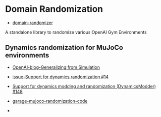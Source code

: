 # Domain Randomization

- [domain-randomizer](https://github.com/montrealrobotics/domain-randomizer)

A standalone library to randomize various OpenAI Gym Environments

## Dynamics randomization for MuJoCo environments

- [OpenAI-blog-Generalizing from Simulation](https://openai.com/blog/generalizing-from-simulation/)

- [issue-Support for dynamics randomization #14](https://github.com/rlworkgroup/garage/issues/14)
- [Support for dynamics modding and randomization (DynamicsModder) #148](https://github.com/openai/mujoco-py/issues/148)
- [garage-mujoco-randomization-code](https://github.com/rlworkgroup/garage/tree/afbeee84a6b1f06e32f804c58958d70fd557983a/garage/envs/mujoco/randomization)


- [](https://github.com/dennisl88/rand_param_envs/blob/master/rand_param_envs/base.py)